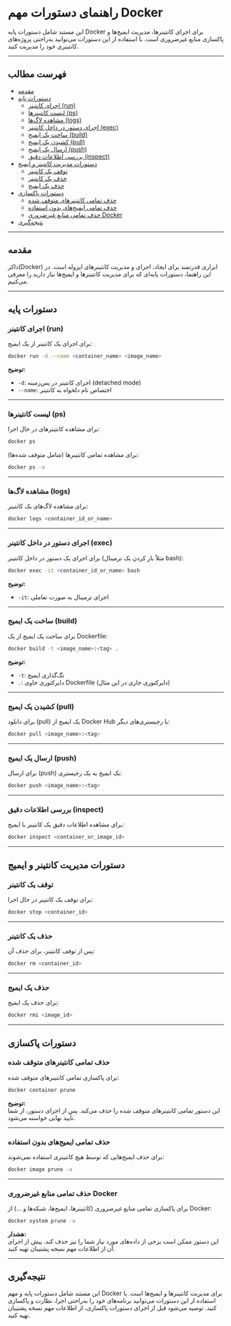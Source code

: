 # راهنمای دستورات مهم Docker

این مستند شامل دستورات پایه Docker برای اجرای کانتینرها، مدیریت ایمیج‌ها و پاکسازی منابع غیرضروری است. با استفاده از این دستورات می‌توانید به‌راحتی پروژه‌های کانتینری خود را مدیریت کنید.

---

## فهرست مطالب

- [مقدمه](#مقدمه)
- [دستورات پایه](#دستورات-پایه)
  - [اجرای کانتینر (run)](#اجرای-کانتینر-run)
  - [لیست کانتینرها (ps)](#لیست-کانتینرها-ps)
  - [مشاهده لاگ‌ها (logs)](#مشاهده-لاگ‌ها-logs)
  - [اجرای دستور در داخل کانتینر (exec)](#اجرای-دستور-در-داخل-کانتینر-exec)
  - [ساخت یک ایمیج (build)](#ساخت-یک-ایمیج-build)
  - [کشیدن یک ایمیج (pull)](#کشیدن-یک-ایمیج-pull)
  - [ارسال یک ایمیج (push)](#ارسال-یک-ایمیج-push)
  - [بررسی اطلاعات دقیق (inspect)](#بررسی-اطلاعات-دقیق-inspect)
- [دستورات مدیریت کانتینر و ایمیج](#دستورات-مدیریت-کانتینر-و-ایمیج)
  - [توقف یک کانتینر](#توقف-یک-کانتینر)
  - [حذف یک کانتینر](#حذف-یک-کانتینر)
  - [حذف یک ایمیج](#حذف-یک-ایمیج)
- [دستورات پاکسازی](#دستورات-پاکسازی)
  - [حذف تمامی کانتینرهای متوقف شده](#حذف-تمامی-کانتینرهای-متوقف-شده)
  - [حذف تمامی ایمیج‌های بدون استفاده](#حذف-تمامی-ایمیج‌های-بدون-استفاده)
  - [حذف تمامی منابع غیرضروری Docker](#حذف-تمامی-منابع-غیرضروری-docker)
- [نتیجه‌گیری](#نتیجه‌گیری)

---

## مقدمه

داکر(Docker) ابزاری قدرتمند برای ایجاد، اجرای و مدیریت کانتینرهای ایزوله است. در این راهنما، دستورات پایه‌ای که برای مدیریت کانتینرها و ایمیج‌ها نیاز دارید را معرفی می‌کنیم.

---

## دستورات پایه

### اجرای کانتینر (run)

برای اجرای یک کانتینر از یک ایمیج:

```bash
docker run -d --name <container_name> <image_name>
```

**توضیح:**  
- `-d`: اجرای کانتینر در پس‌زمینه (detached mode)
- `--name`: اختصاص نام دلخواه به کانتینر

---

### لیست کانتینرها (ps)

برای مشاهده کانتینرهای در حال اجرا:

```bash
docker ps
```

برای مشاهده تمامی کانتینرها (شامل متوقف شده‌ها):

```bash
docker ps -a
```

---

### مشاهده لاگ‌ها (logs)

برای مشاهده لاگ‌های یک کانتینر:

```bash
docker logs <container_id_or_name>
```

---

### اجرای دستور در داخل کانتینر (exec)

برای اجرای یک دستور در داخل کانتینر (مثلاً باز کردن یک ترمینال bash):

```bash
docker exec -it <container_id_or_name> bash
```

**توضیح:**  
- `-it`: اجرای ترمینال به صورت تعاملی

---

### ساخت یک ایمیج (build)

برای ساخت یک ایمیج از یک Dockerfile:

```bash
docker build -t <image_name>:<tag> .
```

**توضیح:**  
- `-t`: تگ‌گذاری ایمیج
- `.`: دایرکتوری حاوی Dockerfile (دایرکتوری جاری در این مثال)

---

### کشیدن یک ایمیج (pull)

برای دانلود (pull) یک ایمیج از Docker Hub یا رجیستری‌های دیگر:

```bash
docker pull <image_name>:<tag>
```

---

### ارسال یک ایمیج (push)

برای ارسال (push) یک ایمیج به یک رجیستری:

```bash
docker push <image_name>:<tag>
```

---

### بررسی اطلاعات دقیق (inspect)

برای مشاهده اطلاعات دقیق یک کانتینر یا ایمیج:

```bash
docker inspect <container_or_image_id>
```

---

## دستورات مدیریت کانتینر و ایمیج

### توقف یک کانتینر

برای توقف یک کانتینر در حال اجرا:

```bash
docker stop <container_id>
```

---

### حذف یک کانتینر

پس از توقف کانتینر، برای حذف آن:

```bash
docker rm <container_id>
```

---

### حذف یک ایمیج

برای حذف یک ایمیج:

```bash
docker rmi <image_id>
```

---

## دستورات پاکسازی

### حذف تمامی کانتینرهای متوقف شده

برای پاکسازی تمامی کانتینرهای متوقف شده:

```bash
docker container prune
```

**توضیح:**  
این دستور تمامی کانتینرهای متوقف شده را حذف می‌کند. پس از اجرای دستور، از شما تأیید نهایی خواسته می‌شود.

---

### حذف تمامی ایمیج‌های بدون استفاده

برای حذف ایمیج‌هایی که توسط هیچ کانتینری استفاده نمی‌شوند:

```bash
docker image prune -a
```

---

### حذف تمامی منابع غیرضروری Docker

برای پاکسازی تمامی منابع غیرضروری (کانتینرها، ایمیج‌ها، شبکه‌ها و ...) از Docker:

```bash
docker system prune -a
```

**هشدار:**  
این دستور ممکن است برخی از داده‌های مورد نیاز شما را نیز حذف کند. پیش از اجرای آن از اطلاعات مهم نسخه پشتیبان تهیه کنید.

---

## نتیجه‌گیری

این مستند شامل دستورات پایه و مهم Docker برای مدیریت کانتینرها و ایمیج‌ها است. با استفاده از این دستورات می‌توانید برنامه‌های خود را به‌راحتی اجرا، نظارت و پاکسازی کنید. توصیه می‌شود قبل از اجرای دستورات پاکسازی، از اطلاعات مهم نسخه پشتیبان تهیه کنید.
